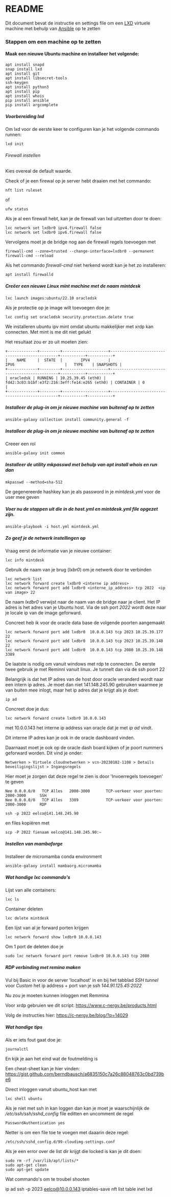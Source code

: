 # README #

Dit document bevat de instructie en settings file om een [LXD](https://linuxcontainers.org/) virtuele machine met behulp van [Ansible](https://docs.ansible.com) op te zetten 

### Stappen om een machine op te zetten ###

#### Maak een nieuwe Ubuntu machine en installeer het volgende:

~~~
apt install snapd
snap install lxd
apt install git
apt install libsecret-tools
ssh-keygen
apt install python3
apt install pip
apt install whois
pip install ansible
pip install argcomplete
~~~

##### Voorbereiding lxd

Om lxd voor de eerste keer te configuren kan je het volgende commando runnen:

~~~
lxd init
~~~

###### Firewall instellen

Kies overeal de default waarde. 

Check of je een firewal op je server hebt draaien met het commando:

~~~
nft list ruleset
~~~

of 

~~~
ufw status
~~~

Als je al een firewall hebt, kan je de firewall van lxd uitzetten door te doen:

~~~
lxc network set lxdbr0 ipv4.firewall false
lxc network set lxdbr0 ipv6.firewall false
~~~

Vervolgens moet je de bridge nog aan de firewall regels toevoegen met 

~~~
firewall-cmd --zone=trusted --change-interface=lxdbr0 --permanent
firewall-cmd --reload
~~~

Als het commando *firewall-cmd* niet herkend wordt kan je het zo installeren:


~~~
apt install firewalld
~~~


##### Creëer een nieuwe Linux mint machine met de naam *mintdesk*


~~~
lxc launch images:ubuntu/22.10 oracledsk
~~~

Als je protectie op je image wilt toevoegen doe je:

~~~
lxc config set oracledsk security.protection.delete true
~~~


We installeren ubuntu ipv mint omdat ubuntu makkelijker met xrdp kan connecten. Met mint is me dit niet gelukt

Het resultaat zou er zo uit moeten zien: 

~~~
+-------------+---------+--------------------+-----------------------------------------------+-----------+-----------+
|    NAME     |  STATE  |        IPV4        |                     IPV6                      |   TYPE    | SNAPSHOTS |
+-------------+---------+--------------------+-----------------------------------------------+-----------+-----------+
| oracledsk | RUNNING | 10.25.39.45 (eth0) | fd42:3c03:b1bf:e3f2:216:3eff:fe14:e265 (eth0) | CONTAINER | 0         |
+-------------+---------+--------------------+-----------------------------------------------+-----------+-----------+
~~~


##### Installeer de plug-in om je nieuwe machine van buitenaf op te zetten

~~~
ansible-galaxy collection install community.general -f
~~~

##### Installeer de plug-in om je nieuwe machine van buitenaf op te zetten
Creeer een rol

~~~
ansible-galaxy init common

~~~


##### Installeer de utility *mkpasswd* met behulp van *apt install whois* en run dan


```
mkpasswd --method=sha-512
```

De gegenereerde hashkey kan je als password in je *mintdesk.yml* voor de user mee geven

##### Voer nu de stappen uit die in de *host.yml* en *mintdesk.yml* file opgezet zijn. 

```
ansible-playbook -i host.yml mintdesk.yml
```


##### Zo geef je de netwerk instellingen op

Vraag eerst de informatie van je nieuwe container:

```
lxc info mintdesk
```

Gebruik de naam van je brug (*lxbr0*) om je netwerk door te verbinden

```
lxc network list
lxc network forward create lxdbr0 <interne ip address>
lxc network forward port add lxdbr0 <interne_ip_address> tcp 2022  <ip van image> 22
```

De naam *lxdbr0* verwijst naar de naam van de bridge naar je client. Het IP adres is het adres van je Ubuntu host. Via de ssh port *2022* wordt deze naar je locale ip van de image  geforward. 


Concreet heb ik voor de oracle data base de volgende poorten aangemaakt

```
lxc network forward port add lxdbr0  10.0.0.143 tcp 2023 10.25.39.177  22
lxc network forward port add lxdbr0  10.0.0.143 tcp 2023 10.25.39.148  22
lxc network forward port add lxdbr0  10.0.0.143 tcp 2080 10.25.39.148  3389
```

De laatste is nodig om vanuit windows met rdp te connecten. De eerste twee gebruik je met Reminni vanuit linux. Je tunnelt dan via de ssh poort 22

Belangrijk is dat het IP adres van de host door oracle veranderd wordt naar een intern ip adres. Je moet dan niet 141.148.245.90 gebruiken waarmee je van buiten mee inlogt, maar het ip adres dat je krijgt als je doet:



```
ip ad
```

Concreet doe je dus:

```
lxc network forward create lxdbr0 10.0.0.143
```

met 10.0.0.143 het interne ip address van oracle dat je met *ip ad* vindt.


Dit interne IP adres kan je ook in de oracle dashboard vinden. 

Daarnaast moet je ook op de oracle dash board kijken of je poort nummers geforward worden. Dit vind je onder:

```
Netwerken > Virtuele cloudnetwerken > vcn-20230102-1108 > Details beveiligingslijst > Ingangsregels
```

Hier moet je zorgen dat deze regel te zien is door 'Invoerregels toevoegen' te geven

```
Nee	0.0.0.0/0	TCP	Alles	2000-3000		TCP-verkeer voor poorten: 2000-3000 	 SSH
Nee	0.0.0.0/0	TCP	Alles	3389			TCP-verkeer voor poorten: 2000-3000 	 RDP
```


```
ssh -p 2022 eelco@141.148.245.90
```

en files kopiëren met 

```
scp -P 2022 fienaam eelco@141.148.245.90:~ 
```

##### Instellen van mambaforge

Installeer de micromamba conda environment

```
ansible-galaxy install mambaorg.micromamba

```

##### Wat handige lxc commando's 

Lijst van alle containers:
```
lxc ls
```

Container deleten
```
lxc delete mintdesk
```

Een lijst van al je forward porten krijgen

```
lxc network forward show lxdbr0 10.0.0.143
```

Om 1 port de deleten doe je

```
sudo lxc network forward port remove lxdbr0 10.0.0.143 tcp 2080
```

##### RDP verbinding met remina maken

Vul bij Basic in voor de server 'localhost' in en bij het tabblad *SSH tunnel* voor *Custom* het ip address + port van je ssh *144.91.125.45:2022*

Nu zou je moeten kunnen inloggen met Remmina 

Voor xrdp gebruien we dit script: https://www.c-nergy.be/products.html

Volg de instructies hier: https://c-nergy.be/blog/?p=14029

##### Wat handige tips

Als er iets fout gaat doe je:

```
journalctl
```

En kijk je aan het eind wat de foutmelding is  

Een cheat-sheet kan je hier vinden: https://gist.github.com/berndbausch/a6835150c7a26c88048763c0bd739be6


Direct inloggen vanuit ubuntu_host kan met 

```
lxc shell ubuntu

```

Als je niet met ssh in kan loggen dan kan je  moet je waarschijnlijk de */etc/ssh/ssh/sshd_config* file editten en uncomment de regel


```
PasswordAuthentication yes
```

Netter is om een file toe te voegen met daaarin deze regel:

```
/etc/ssh/sshd_config.d/99-cloudimg-settings.conf
```

Als je een error over de list dir krijgt die locked is kan je dit doen:

```
sudo rm -rf /var/lib/apt/lists/*
sudo apt-get clean
sudo apt-get update
```

Wat commando's om te troubel shooten

ip ad
ssh -p 2023 eelco@10.0.0.143
iptables-save
nft list table inet lxd


